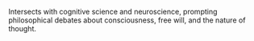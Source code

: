 Intersects with cognitive science and neuroscience, prompting philosophical debates about consciousness, free will, and the nature of thought.